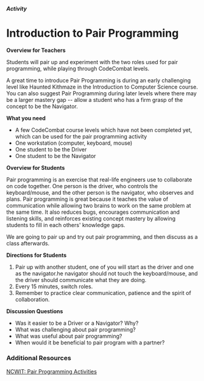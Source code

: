 ##### Activity
# Introduction to Pair Programming

**Overview for Teachers**

Students will pair up and experiment with the two roles used for pair programming, while playing through CodeCombat levels.

A great time to introduce Pair Programming is during an early challenging level like Haunted Kithmaze in the Introduction to Computer Science course. You can also suggest Pair Programming during later levels where there may be a larger mastery gap -- allow a student who has a firm grasp of the concept to be the Navigator.

**What you need**
* A few CodeCombat course levels which have not been completed yet, which can be used for the pair programming activity
* One workstation (computer, keyboard, mouse)
* One student to be the Driver
* One student to be the Navigator

**Overview for Students**

Pair programming is an exercise that real-life engineers use to collaborate on code together. One person is the driver, who controls the keyboard/mouse, and the other person is the navigator, who observes and plans. Pair programming is great because it teaches the value of communication while allowing two brains to work on the same problem at the same time. It also reduces bugs, encourages communication and listening skills, and reinforces existing concept mastery by allowing students to fill in each others' knowledge gaps.

We are going to pair up and try out pair programming, and then discuss as a class afterwards.

**Directions for Students**

1. Pair up with another student, one of you will start as the driver and one as the navigator.he navigator should not touch the keyboard/mouse, and the driver should communicate what they are doing.
1. Every 15 minutes, switch roles.
1. Remember to practice clear communication, patience and the spirit of collaboration.

**Discussion Questions**
* Was it easier to be a Driver or a Navigator? Why?
* What was challenging about pair programming?
* What was useful about pair programming?
* When would it be beneficial to pair program with a partner?

### Additional Resources
[NCWIT: Pair Programming Activities](https://www.ncwit.org/resources/pair-programming-box-power-collaborative-learning)
